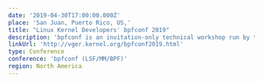 ```yaml
---
date: '2019-04-30T17:00:00.000Z'
place: 'San Juan, Puerto Rico, US,'
title: "Linux Kernel Developers' bpfconf 2019"
description: 'bpfconf is an invitation-only technical workshop run by the Linux community in order to bring BPF core developers together, to discuss new ideas and to work out improvements to the BPF subsystem that will make their way into future mainline kernels and into the LLVM BPF backend.'
linkUrl: 'http://vger.kernel.org/bpfconf2019.html'
type: Conference
conference: 'bpfconf (LSF/MM/BPF)'
region: North America
---
```

